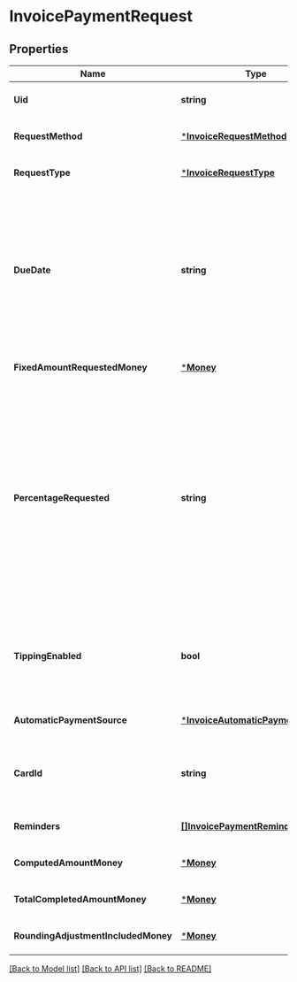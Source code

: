# InvoicePaymentRequest

## Properties
Name | Type | Description | Notes
------------ | ------------- | ------------- | -------------
**Uid** | **string** | The Square-generated ID of the payment request in an [invoice](entity:Invoice). | [optional] [default to null]
**RequestMethod** | [***InvoiceRequestMethod**](InvoiceRequestMethod.md) |  | [optional] [default to null]
**RequestType** | [***InvoiceRequestType**](InvoiceRequestType.md) |  | [optional] [default to null]
**DueDate** | **string** | The due date (in the invoice&#x27;s time zone) for the payment request, in &#x60;YYYY-MM-DD&#x60; format. This field is required to create a payment request.  After this date, the invoice becomes overdue. For example, a payment &#x60;due_date&#x60; of 2021-03-09 with a &#x60;timezone&#x60; of America/Los\\_Angeles becomes overdue at midnight on March 9 in America/Los\\_Angeles (which equals a UTC timestamp of 2021-03-10T08:00:00Z). | [optional] [default to null]
**FixedAmountRequestedMoney** | [***Money**](Money.md) |  | [optional] [default to null]
**PercentageRequested** | **string** | Specifies the amount for the payment request in percentage:  - When the payment &#x60;request_type&#x60; is &#x60;DEPOSIT&#x60;, it is the percentage of the order&#x27;s total amount. - When the payment &#x60;request_type&#x60; is &#x60;INSTALLMENT&#x60;, it is the percentage of the order&#x27;s total less  the deposit, if requested. The sum of the &#x60;percentage_requested&#x60; in all installment  payment requests must be equal to 100.  You cannot specify this when the payment &#x60;request_type&#x60; is &#x60;BALANCE&#x60; or when the  payment request specifies the &#x60;fixed_amount_requested_money&#x60; field. | [optional] [default to null]
**TippingEnabled** | **bool** | If set to true, the Square-hosted invoice page (the &#x60;public_url&#x60; field of the invoice)  provides a place for the customer to pay a tip.   This field is allowed only on the final payment request   and the payment &#x60;request_type&#x60; must be &#x60;BALANCE&#x60; or &#x60;INSTALLMENT&#x60;. | [optional] [default to null]
**AutomaticPaymentSource** | [***InvoiceAutomaticPaymentSource**](InvoiceAutomaticPaymentSource.md) |  | [optional] [default to null]
**CardId** | **string** | The ID of the credit or debit card on file to charge for the payment request. To get the cards on file for a customer, call [ListCards](api-endpoint:Cards-ListCards) and include the &#x60;customer_id&#x60; of the invoice recipient. | [optional] [default to null]
**Reminders** | [**[]InvoicePaymentReminder**](InvoicePaymentReminder.md) | A list of one or more reminders to send for the payment request. | [optional] [default to null]
**ComputedAmountMoney** | [***Money**](Money.md) |  | [optional] [default to null]
**TotalCompletedAmountMoney** | [***Money**](Money.md) |  | [optional] [default to null]
**RoundingAdjustmentIncludedMoney** | [***Money**](Money.md) |  | [optional] [default to null]

[[Back to Model list]](../README.md#documentation-for-models) [[Back to API list]](../README.md#documentation-for-api-endpoints) [[Back to README]](../README.md)

